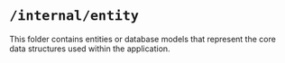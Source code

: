 # `/internal/entity`

This folder contains entities or database models that represent the core data structures used within the application.